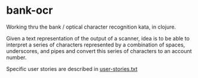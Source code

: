 # bank-ocr
Working thru the bank / optical character recognition kata, in clojure.  

Given a text representation of the output of a scanner, idea is to be able to interpret a series of characters represented by a combination of spaces, underscores, and pipes and convert this series of characters to an account number.  

Specific user stories are described in [user-stories.txt](user-stories.txt)

